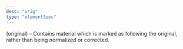 ```yaml
---
desc: "orig"
type: "elementSpec"
---
```


(original) – Contains material which is marked as following the original, rather than
being normalized or corrected.